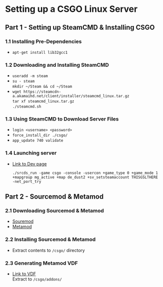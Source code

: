 # Setting up a CSGO Linux Server

## Part 1 - Setting up SteamCMD & Installing CSGO

### 	1.1 Installing Pre-Dependencies 
- 	`apt-get install lib32gcc1`

### 	1.2 Downloading and Installing SteamCMD

- 	`useradd -m steam`
- 	`su - steam`\
	`mkdir ~/Steam && cd ~/Steam`
- 	`wget https://steamcdn-a.akamaihd.net/client/installer/steamcmd_linux.tar.gz`\
	`tar xf steamcmd_linux.tar.gz`\
	`./steamcmd.sh`

### 	1.3 Using SteamCMD to Download Server Files

- 	`login <username> <password>`
- 	`force_install_dir ./csgo/`
- 	`app_update 740 validate`

### 	1.4 Launching server
-	[Link to Dev page](https://steamcommunity.com/dev/managegameservers)

	`./srcds_run -game csgo -console -usercon +game_type 0 +game_mode 1 +mapgroup mg_active +map de_dust2 +sv_setsteamaccount THISGSLTHERE -net_port_try`

## Part 2 - Sourcemod & Metamod

### 	2.1 Downloading Sourcemod & Metamod

- 	[Souremod](https://www.sourcemm.net/downloads.php/?branch=stable)
- 	[Metamod](https://www.sourcemod.net/downloads.php?branch=stable)

### 	2.2 Installing Sourcemod & Metamod

- 	Extract contents to `/csgo/` directory

### 	2.3 Generating Metamod VDF

- 	[Link to VDF](https://www.sourcemm.net/vdf)\
	Extract to `/csgo/addons/`
